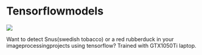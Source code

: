 # Tensorflowmodels

![](ModelGIF.gif)

Want to detect Snus(swedish tobacco) or a red rubberduck in your imageprocessingprojects using tensorflow?
Trained with GTX1050Ti laptop.




